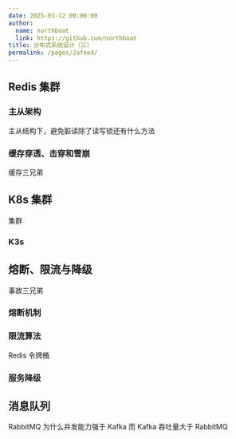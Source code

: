 ```yaml
---
date: 2025-03-12 00:00:00
author: 
  name: northboat
  link: https://github.com/northboat
title: 分布式系统设计（三）
permalink: /pages/2afee4/
---
```


## Redis 集群

### 主从架构

主从结构下，避免脏读除了读写锁还有什么方法

### 缓存穿透、击穿和雪崩

缓存三兄弟

## K8s 集群

集群

### K3s

## 熔断、限流与降级

事故三兄弟

### 熔断机制

### 限流算法

Redis 令牌桶

### 服务降级

## 消息队列

RabbitMQ 为什么并发能力强于 Kafka 而 Kafka 吞吐量大于 RabbitMQ